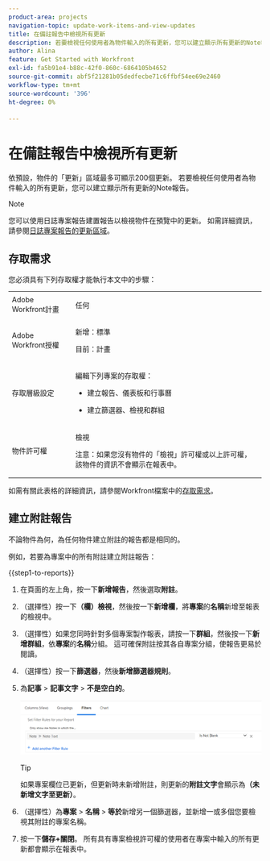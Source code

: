 ```yaml
---
product-area: projects
navigation-topic: update-work-items-and-view-updates
title: 在備註報告中檢視所有更新
description: 若要檢視任何使用者為物件輸入的所有更新，您可以建立顯示所有更新的Note報告。
author: Alina
feature: Get Started with Workfront
exl-id: fa5b91e4-b88c-42f0-860c-6864105b4652
source-git-commit: abf5f21281b05dedfecbe71c6ffbf54ee69e2460
workflow-type: tm+mt
source-wordcount: '396'
ht-degree: 0%

---
```


# 在備註報告中檢視所有更新

<!-- Audited: 6/2025 -->

<!--
<p data-mc-conditions="QuicksilverOrClassic.Draft mode">(NOTE: Alina: ***This is a report and it is in the Getting Started/ Updates section because I think it makes more sense to be in this area, where people want to view updates. - added this to this section from Reporting on 7/3/2018 ) </p>
-->

依預設，物件的「更新」區域最多可顯示200個更新。 若要檢視任何使用者為物件輸入的所有更新，您可以建立顯示所有更新的Note報告。

>[!NOTE]
>
>您可以使用日誌專案報告建置報告以檢視物件在預覽中的更新。 如需詳細資訊，請參閱[日誌專案報告的更新區域](../../reports-and-dashboards/reports/creating-and-managing-reports/create-journal-entry-report.md)。

## 存取需求

您必須具有下列存取權才能執行本文中的步驟：

<table style="table-layout:auto"> 
 <col> 
 </col> 
 <col> 
 </col> 
 <tbody> 
  <tr> 
   <td role="rowheader">Adobe Workfront計畫</td> 
   <td> <p>任何</p> </td> 
  </tr> 
  <tr> 
   <td role="rowheader">Adobe Workfront授權</td> 
   <td> <p>新增：標準 </p>
   <p>目前：計畫</p> </td> 
  </tr> 
  <tr> 
   <td role="rowheader">存取層級設定</td> 
   <td> <p>編輯下列專案的存取權：</p> 
    <ul> 
     <li> <p>建立報告、儀表板和行事曆</p> </li> 
     <li> <p>建立篩選器、檢視和群組</p> </li> 
    </ul> </td> 
  </tr> 
  <tr> 
   <td role="rowheader">物件許可權</td> 
   <td> <p>檢視</p>
    <p>注意：如果您沒有物件的「檢視」許可權或以上許可權，該物件的資訊不會顯示在報表中。</p>  </td> 
  </tr> 
 </tbody> 
</table>

如需有關此表格的詳細資訊，請參閱Workfront檔案中的[存取需求](/help/quicksilver/administration-and-setup/add-users/access-levels-and-object-permissions/access-level-requirements-in-documentation.md)。

## 建立附註報告

不論物件為何，為任何物件建立附註的報告都是相同的。

例如，若要為專案中的所有附註建立附註報告：

{{step1-to-reports}}

1. 在頁面的左上角，按一下&#x200B;**新增報告**，然後選取&#x200B;**附註**。

1. （選擇性）按一下&#x200B;**（欄）檢視**，然後按一下&#x200B;**新增欄**，將&#x200B;**專案**&#x200B;的&#x200B;**名稱**&#x200B;新增至報表的檢視中。 

1. （選擇性）如果您同時針對多個專案製作報表，請按一下&#x200B;**群組**，然後按一下&#x200B;**新增群組**，依&#x200B;**專案**&#x200B;的&#x200B;**名稱**&#x200B;分組。 這可確保附註按其各自專案分組，使報告更易於閱讀。 

1. （選擇性）按一下&#x200B;**篩選器**，然後&#x200B;**新增篩選器規則**。
1. 為&#x200B;**記事** > **記事文字** > **不是空白的**。

   ![](assets/note-note-text-not-blank-filter.png)

   >[!TIP]
   >
   >   如果專案欄位已更新，但更新時未新增附註，則更新的&#x200B;**附註文字**&#x200B;會顯示為&#x200B;**（未新增文字至更新）**。


1. （選擇性）為&#x200B;**專案** > **名稱** > **等於**&#x200B;新增另一個篩選器，並新增一或多個您要檢視其附註的專案名稱。
1. 按一下&#x200B;**儲存+關閉**。 所有具有專案檢視許可權的使用者在專案中輸入的所有更新都會顯示在報表中。
